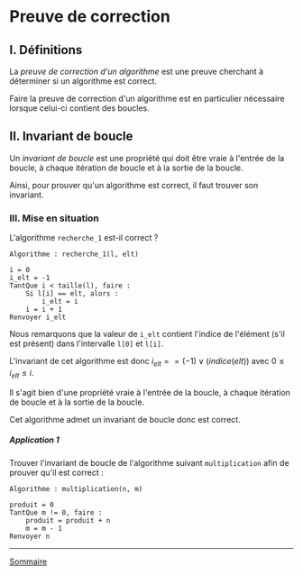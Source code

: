 # Preuve de correction

## I. Définitions

La *preuve de correction d'un algorithme* est une preuve cherchant à déterminer si un algorithme est correct.

Faire la preuve de correction d'un algorithme est en particulier nécessaire lorsque celui-ci contient des boucles.

## II. Invariant de boucle

Un *invariant de boucle* est une propriété qui doit être vraie à l'entrée de la boucle, à chaque itération de boucle et à la sortie de la boucle.

Ainsi, pour prouver qu'un algorithme est correct, il faut trouver son invariant.

### III. Mise en situation

L'algorithme `recherche_1` est-il correct ?

```
Algorithme : recherche_1(l, elt)

i = 0
i_elt = -1
TantQue i < taille(l), faire :
    Si l[i] == elt, alors :
        i_elt = i
    i = i + 1
Renvoyer i_elt
```

Nous remarquons que la valeur de `i_elt` contient l'indice de l'élément (s'il est présent) dans l'intervalle `l[0]` et `l[i]`.

L'invariant de cet algorithme est donc $i_{elt} == (-1) \lor (indice(elt))$ avec $0 \leq i_{elt} \leq i$.

Il s'agit bien d'une propriété vraie à l'entrée de la boucle, à chaque itération de boucle et à la sortie de la boucle.

Cet algorithme admet un invariant de boucle donc est correct.

##### Application 1

Trouver l'invariant de boucle de l'algorithme suivant `multiplication` afin de prouver qu'il est correct :

```
Algorithme : multiplication(n, m)

produit = 0
TantQue m != 0, faire :
    produit = produit + n
    m = m - 1
Renvoyer n
```

________________

[Sommaire](./../../README.md)